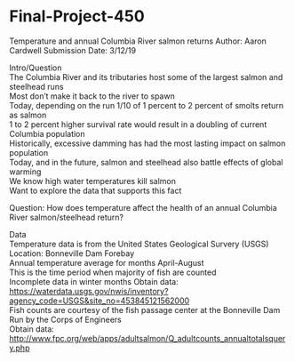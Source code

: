 # Final-Project-450
Temperature and annual Columbia River salmon returns
Author: Aaron Cardwell
Submission Date: 3/12/19

Intro/Question   
The Columbia River and its tributaries host some of the largest salmon and steelhead runs   
Most don’t make it back to the river to spawn  
     Today, depending on the run 1/10 of 1 percent to 2 percent of smolts return as salmon  
     1 to 2 percent higher survival rate would result in a doubling of current Columbia population  
Historically, excessive damming has had the most lasting impact on salmon population     
     Today, and in the future, salmon and steelhead also battle effects of global warming  
We know high water temperatures kill salmon   
     Want to explore the data that supports this fact  

Question: How does temperature affect the health of an annual Columbia River salmon/steelhead return?  

Data  
Temperature data is from the United States Geological Survery (USGS)   
     Location: Bonneville Dam Forebay  
     Annual temperature average for months April-August  
          This is the time period when majority of fish are counted  
          Incomplete data in winter months 
     Obtain data: https://waterdata.usgs.gov/nwis/inventory?agency_code=USGS&site_no=453845121562000   
Fish counts are courtesy of the fish passage center at the Bonneville Dam  
     Run by the Corps of Engineers  
     Obtain data: http://www.fpc.org/web/apps/adultsalmon/Q_adultcounts_annualtotalsquery.php  

